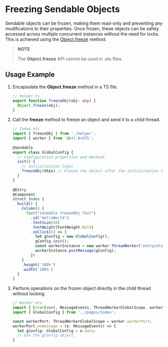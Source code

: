 # Freezing Sendable Objects

Sendable objects can be frozen, making them read-only and preventing any modifications to their properties. Once frozen, these objects can be safely accessed across multiple concurrent instances without the need for locks. This is achieved using the [Object.freeze](https://developer.mozilla.org/en-US/docs/Web/JavaScript/Reference/Global_Objects/Object/freeze) method.

> **NOTE**
> 
> The **Object.freeze** API cannot be used in .ets files.

## Usage Example

1. Encapsulate the **Object.freeze** method in a TS file.

   ```ts
   // helper.ts
   export function freezeObj(obj: any) {
     Object.freeze(obj);
   }
   ```

2. Call the **freeze** method to freeze an object and send it to a child thread.

   ```ts
   // Index.ets
   import { freezeObj } from './helper';
   import { worker } from '@kit.ArkTS';
    
   @Sendable
   export class GlobalConfig {
     // Configuration properties and methods
     init() {
       // Initialization logic
       freezeObj(this) // Freeze the object after the initialization is complete.
     }
   }
    
   @Entry
   @Component
   struct Index {
     build() {
       Column() {
         Text("Sendable freezeObj Test")
           .id('HelloWorld')
           .fontSize(50)
           .fontWeight(FontWeight.Bold)
           .onClick(() => {
             let gConfig = new GlobalConfig();
             gConfig.init();
             const workerInstance = new worker.ThreadWorker('entry/ets/workers/Worker.ets', { name: "Worker1" });
             workerInstance.postMessage(gConfig);
           })
       }
       .height('100%')
       .width('100%')
     }
   }
   ```

3. Perform operations on the frozen object directly in the child thread without locking.

   ```ts
   // Worker.ets
   import { ErrorEvent, MessageEvents, ThreadWorkerGlobalScope, worker } from '@kit.ArkTS';
   import { GlobalConfig } from '../pages/Index';
   
   const workerPort: ThreadWorkerGlobalScope = worker.workerPort;
   workerPort.onmessage = (e: MessageEvents) => {
     let gConfig: GlobalConfig = e.data;
     // Use the gConfig object.
   }
   ```
